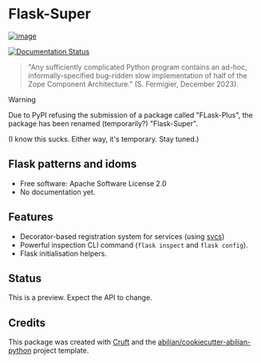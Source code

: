 # Flask-Super

[![image](https://img.shields.io/pypi/v/flask_super.svg)](https://pypi.python.org/pypi/flask_super)

[![Documentation Status](https://readthedocs.org/projects/flask-super/badge/?version=latest)](https://flask-super.readthedocs.io/en/latest/?version=latest)

> "Any sufficiently complicated Python program contains an ad-hoc, informally-specified
> bug-ridden slow implementation of half of the Zope Component Architecture." (S. Fermigier, December 2023).


> [!WARNING]
> Due to PyPI refusing the submission of a package called "FLask-Plus", the package
> has been renamed (temporarily?) "Flask-Super".
>
> (I know this sucks. Either way, it's temporary. Stay tuned.)


## Flask patterns and idoms

-   Free software: Apache Software License 2.0
-   No documentation yet.


## Features

- Decorator-based registration system for services (using [svcs](https://svcs.hynek.me/))
- Powerful inspection CLI command (`flask inspect` and `flask config`).
- Flask initialisation helpers.


## Status

This is a preview. Expect the API to change.


## Credits

This package was created with [Cruft](https://cruft.github.io/cruft/)
and the
[abilian/cookiecutter-abilian-python](https://github.com/abilian/cookiecutter-abilian-python)
project template.
